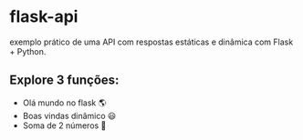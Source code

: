 # flask-api
exemplo prático de uma API com respostas estáticas e dinâmica com Flask + Python.

## Explore 3 funções:
- Olá mundo no flask 🌎
- Boas vindas dinâmico 😃
- Soma de 2 números 🔢
